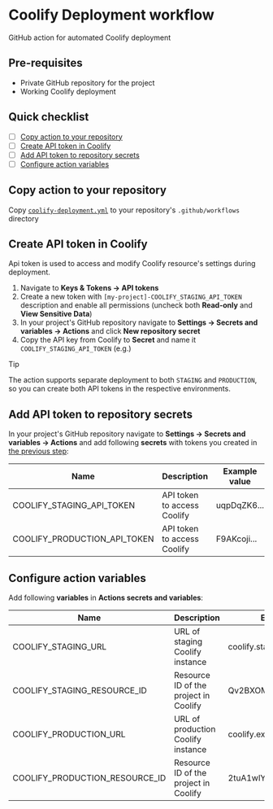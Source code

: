 # Coolify Deployment workflow

GitHub action for automated Coolify deployment

## Pre-requisites

- Private GitHub repository for the project
- Working Coolify deployment

## Quick checklist

- [ ] [Copy action to your repository](#copy-action-to-your-repository)
- [ ] [Create API token in Coolify](#create-api-token-in-coolify)
- [ ] [Add API token to repository secrets](#add-api-token-to-repository-secrets)
- [ ] [Configure action variables](#configure-action-variables)

## Copy action to your repository

Copy [`coolify-deployment.yml`](./coolify-deployment.yml) to your repository's
`.github/workflows` directory

## Create API token in Coolify

Api token is used to access and modify Coolify resource's settings during
deployment.

1. Navigate to **Keys & Tokens -> API tokens**
2. Create a new token with `[my-project]-COOLIFY_STAGING_API_TOKEN` description
   and enable all permissions (uncheck both **Read-only** and **View Sensitive
   Data**)
3. In your project's GitHub repository navigate to **Settings -> Secrets and
   variables -> Actions** and click **New repository secret**
4. Copy the API key from Coolify to **Secret** and name it
   `COOLIFY_STAGING_API_TOKEN` (e.g.)

> [!TIP]
>
> The action supports separate deployment to both `STAGING` and `PRODUCTION`, so
> you can create both API tokens in the respective environments.

## Add API token to repository secrets

In your project's GitHub repository navigate to **Settings -> Secrets and
variables -> Actions** and add following **secrets** with tokens you created in
[the previous step](#create-api-token-in-coolify):

| Name                         | Description                 | Example value |
| ---------------------------- | --------------------------- | ------------- |
| COOLIFY_STAGING_API_TOKEN    | API token to access Coolify | uqpDqZK6...   |
| COOLIFY_PRODUCTION_API_TOKEN | API token to access Coolify | F9AKcoji...   |

## Configure action variables

Add following **variables** in **Actions secrets and variables**:

| Name                           | Description                           | Example value               |
| ------------------------------ | ------------------------------------- | --------------------------- |
| COOLIFY_STAGING_URL            | URL of staging Coolify instance       | coolify.staging.example.com |
| COOLIFY_STAGING_RESOURCE_ID    | Resource ID of the project in Coolify | Qv2BXOMteC3h3v5LODIKoD9x    |
| COOLIFY_PRODUCTION_URL         | URL of production Coolify instance    | coolify.example.com         |
| COOLIFY_PRODUCTION_RESOURCE_ID | Resource ID of the project in Coolify | 2tuA1wlYexP3s3sLCDmy6MAC    |

